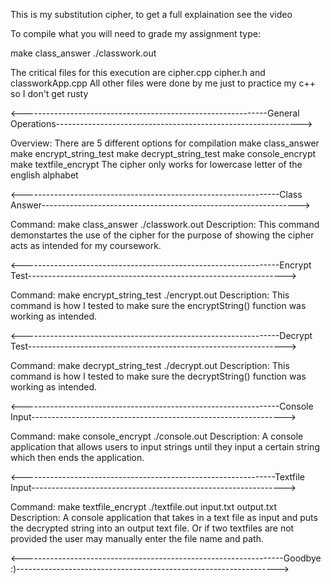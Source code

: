 This is my substitution cipher, to get a full explaination see the video

To compile what you will need to grade my assignment type:

make class_answer
./classwork.out

The critical files for this execution are cipher.cpp cipher.h and classworkApp.cpp
All other files were done by me just to practice my c++ so I don't get rusty

<-------------------------------------------------------------General Operations------------------------------------------------------------->

Overview: There are 5 different options for compilation
          make class_answer
          make encrypt_string_test
          make decrypt_string_test
          make console_encrypt
          make textfile_encrypt
The cipher only works for lowercase letter of the english alphabet

<----------------------------------------------------------------Class Answer---------------------------------------------------------------->

Command: make class_answer
         ./classwork.out
Description: This command demonstartes the use of the cipher for the purpose of 
             showing the cipher acts as intended for my coursework.
 
<----------------------------------------------------------------Encrypt Test---------------------------------------------------------------->

Command: make encrypt_string_test
         ./encrypt.out
Description: This command is how I tested to make sure the encryptString() function was
             working as intended.

<----------------------------------------------------------------Decrypt Test---------------------------------------------------------------->

Command: make decrypt_string_test
         ./decrypt.out
Description: This command is how I tested to make sure the decryptString() function was
             working as intended.

<----------------------------------------------------------------Console Input--------------------------------------------------------------->

Command: make console_encrypt
         ./console.out
Description: A console application that allows users to input strings until they input
             a certain string which then ends the application.

<---------------------------------------------------------------Textfile Input--------------------------------------------------------------->

Command: make textfile_encrypt
         ./textfile.out input.txt output.txt
Description: A console application that takes in a text file as input and puts the
             decrypted string into an output text file. Or if two textfiles are not
             provided the user may manually enter the file name and path.

<-----------------------------------------------------------------Goodbye :)----------------------------------------------------------------->
